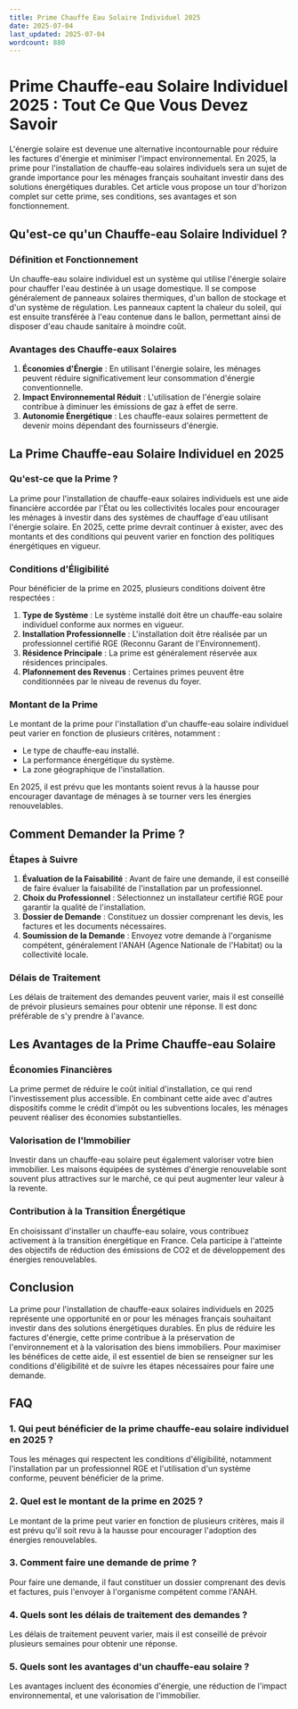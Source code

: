 ```yaml
---
title: Prime Chauffe Eau Solaire Individuel 2025
date: 2025-07-04
last_updated: 2025-07-04
wordcount: 880
---
```


# Prime Chauffe-eau Solaire Individuel 2025 : Tout Ce Que Vous Devez Savoir

L'énergie solaire est devenue une alternative incontournable pour réduire les factures d'énergie et minimiser l'impact environnemental. En 2025, la prime pour l'installation de chauffe-eau solaires individuels sera un sujet de grande importance pour les ménages français souhaitant investir dans des solutions énergétiques durables. Cet article vous propose un tour d'horizon complet sur cette prime, ses conditions, ses avantages et son fonctionnement.

## Qu'est-ce qu'un Chauffe-eau Solaire Individuel ?

### Définition et Fonctionnement

Un chauffe-eau solaire individuel est un système qui utilise l'énergie solaire pour chauffer l'eau destinée à un usage domestique. Il se compose généralement de panneaux solaires thermiques, d'un ballon de stockage et d'un système de régulation. Les panneaux captent la chaleur du soleil, qui est ensuite transférée à l'eau contenue dans le ballon, permettant ainsi de disposer d'eau chaude sanitaire à moindre coût.

### Avantages des Chauffe-eaux Solaires

1. **Économies d'Énergie** : En utilisant l'énergie solaire, les ménages peuvent réduire significativement leur consommation d'énergie conventionnelle.
2. **Impact Environnemental Réduit** : L'utilisation de l'énergie solaire contribue à diminuer les émissions de gaz à effet de serre.
3. **Autonomie Énergétique** : Les chauffe-eaux solaires permettent de devenir moins dépendant des fournisseurs d'énergie.

## La Prime Chauffe-eau Solaire Individuel en 2025

### Qu'est-ce que la Prime ?

La prime pour l'installation de chauffe-eaux solaires individuels est une aide financière accordée par l'État ou les collectivités locales pour encourager les ménages à investir dans des systèmes de chauffage d'eau utilisant l'énergie solaire. En 2025, cette prime devrait continuer à exister, avec des montants et des conditions qui peuvent varier en fonction des politiques énergétiques en vigueur.

### Conditions d'Éligibilité

Pour bénéficier de la prime en 2025, plusieurs conditions doivent être respectées :

1. **Type de Système** : Le système installé doit être un chauffe-eau solaire individuel conforme aux normes en vigueur.
2. **Installation Professionnelle** : L'installation doit être réalisée par un professionnel certifié RGE (Reconnu Garant de l'Environnement).
3. **Résidence Principale** : La prime est généralement réservée aux résidences principales.
4. **Plafonnement des Revenus** : Certaines primes peuvent être conditionnées par le niveau de revenus du foyer.

### Montant de la Prime

Le montant de la prime pour l'installation d'un chauffe-eau solaire individuel peut varier en fonction de plusieurs critères, notamment :

- Le type de chauffe-eau installé.
- La performance énergétique du système.
- La zone géographique de l'installation.

En 2025, il est prévu que les montants soient revus à la hausse pour encourager davantage de ménages à se tourner vers les énergies renouvelables.

## Comment Demander la Prime ?

### Étapes à Suivre

1. **Évaluation de la Faisabilité** : Avant de faire une demande, il est conseillé de faire évaluer la faisabilité de l'installation par un professionnel.
2. **Choix du Professionnel** : Sélectionnez un installateur certifié RGE pour garantir la qualité de l'installation.
3. **Dossier de Demande** : Constituez un dossier comprenant les devis, les factures et les documents nécessaires.
4. **Soumission de la Demande** : Envoyez votre demande à l'organisme compétent, généralement l'ANAH (Agence Nationale de l'Habitat) ou la collectivité locale.

### Délais de Traitement

Les délais de traitement des demandes peuvent varier, mais il est conseillé de prévoir plusieurs semaines pour obtenir une réponse. Il est donc préférable de s'y prendre à l'avance.

## Les Avantages de la Prime Chauffe-eau Solaire

### Économies Financières

La prime permet de réduire le coût initial d'installation, ce qui rend l'investissement plus accessible. En combinant cette aide avec d'autres dispositifs comme le crédit d'impôt ou les subventions locales, les ménages peuvent réaliser des économies substantielles.

### Valorisation de l'Immobilier

Investir dans un chauffe-eau solaire peut également valoriser votre bien immobilier. Les maisons équipées de systèmes d'énergie renouvelable sont souvent plus attractives sur le marché, ce qui peut augmenter leur valeur à la revente.

### Contribution à la Transition Énergétique

En choisissant d'installer un chauffe-eau solaire, vous contribuez activement à la transition énergétique en France. Cela participe à l'atteinte des objectifs de réduction des émissions de CO2 et de développement des énergies renouvelables.

## Conclusion

La prime pour l'installation de chauffe-eaux solaires individuels en 2025 représente une opportunité en or pour les ménages français souhaitant investir dans des solutions énergétiques durables. En plus de réduire les factures d'énergie, cette prime contribue à la préservation de l'environnement et à la valorisation des biens immobiliers. Pour maximiser les bénéfices de cette aide, il est essentiel de bien se renseigner sur les conditions d'éligibilité et de suivre les étapes nécessaires pour faire une demande.

## FAQ

### 1. Qui peut bénéficier de la prime chauffe-eau solaire individuel en 2025 ?

Tous les ménages qui respectent les conditions d'éligibilité, notamment l'installation par un professionnel RGE et l'utilisation d'un système conforme, peuvent bénéficier de la prime.

### 2. Quel est le montant de la prime en 2025 ?

Le montant de la prime peut varier en fonction de plusieurs critères, mais il est prévu qu'il soit revu à la hausse pour encourager l'adoption des énergies renouvelables.

### 3. Comment faire une demande de prime ?

Pour faire une demande, il faut constituer un dossier comprenant des devis et factures, puis l'envoyer à l'organisme compétent comme l'ANAH.

### 4. Quels sont les délais de traitement des demandes ?

Les délais de traitement peuvent varier, mais il est conseillé de prévoir plusieurs semaines pour obtenir une réponse.

### 5. Quels sont les avantages d'un chauffe-eau solaire ?

Les avantages incluent des économies d'énergie, une réduction de l'impact environnemental, et une valorisation de l'immobilier.
